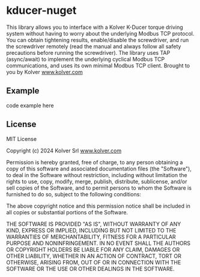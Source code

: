# kducer-nuget
This library allows you to interface with a Kolver K-Ducer torque driving system without having to worry about the underlying Modbus TCP protocol.
You can obtain tightening results, enable/disable the screwdriver, and run the screwdriver remotely (read the manual and always follow all safety precautions before running the screwdriver).
The library uses TAP (async/await) to implement the underlying cyclical Modbus TCP communications, and uses its own minimal Modbus TCP client.
Brought to you by Kolver www.kolver.com
## Example
code example here
## License
MIT License

Copyright (c) 2024 Kolver Srl www.kolver.com

Permission is hereby granted, free of charge, to any person obtaining a copy
of this software and associated documentation files (the "Software"), to deal
in the Software without restriction, including without limitation the rights
to use, copy, modify, merge, publish, distribute, sublicense, and/or sell
copies of the Software, and to permit persons to whom the Software is
furnished to do so, subject to the following conditions:

The above copyright notice and this permission notice shall be included in all
copies or substantial portions of the Software.

THE SOFTWARE IS PROVIDED "AS IS", WITHOUT WARRANTY OF ANY KIND, EXPRESS OR
IMPLIED, INCLUDING BUT NOT LIMITED TO THE WARRANTIES OF MERCHANTABILITY,
FITNESS FOR A PARTICULAR PURPOSE AND NONINFRINGEMENT. IN NO EVENT SHALL THE
AUTHORS OR COPYRIGHT HOLDERS BE LIABLE FOR ANY CLAIM, DAMAGES OR OTHER
LIABILITY, WHETHER IN AN ACTION OF CONTRACT, TORT OR OTHERWISE, ARISING FROM,
OUT OF OR IN CONNECTION WITH THE SOFTWARE OR THE USE OR OTHER DEALINGS IN THE
SOFTWARE.
